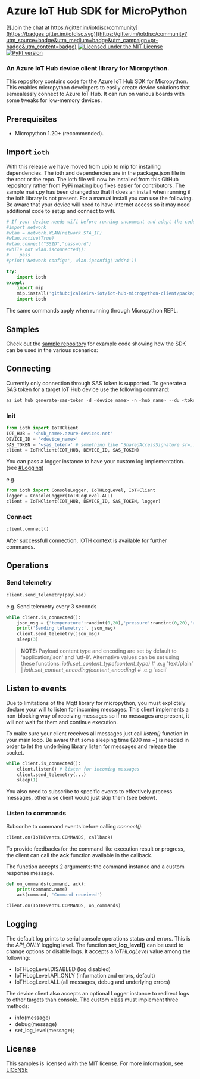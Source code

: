 # Azure IoT Hub SDK for MicroPython

[![Join the chat at https://gitter.im/iotdisc/community](https://badges.gitter.im/iotdisc.svg)](https://gitter.im/iotdisc/community?utm_source=badge&utm_medium=badge&utm_campaign=pr-badge&utm_content=badge)
[![Licensed under the MIT License](https://img.shields.io/badge/License-MIT-blue.svg)](https://github.com/iot-for-all/iotc-micropython-client/blob/master/LICENSE)
[![PyPI version](https://badge.fury.io/py/micropython-iotc.svg)](https://badge.fury.io/py/micropython-iotc)

### An Azure IoT Hub device client library for Micropython.
This repository contains code for the Azure IoT Hub SDK for Micropython. This enables micropython developers to easily create device solutions that semealessly connect to Azure IoT Hub.
It can run on various boards with some tweaks for low-memory devices.


## Prerequisites
+ Micropython 1.20+ (recommended).

## Import ``ioth``
With this release we have moved from upip to mip for installing dependencies.  The ioth and dependencies are in the package.json file in the root or the repo.  The ioth file will now be installed from this GitHub repository rather from PyPi making bug fixes easier for contributors.  The sample main.py has been changed so that it does an install when running if the ioth library is not present.  For a manual install you can use the following.  Be aware that your device will need to have internet access so it may need additional code to setup and connect to wifi.

```py
# If your device needs wifi before running uncomment and adapt the code below as necessary
#import network
#wlan = network.WLAN(network.STA_IF)
#wlan.active(True)
#wlan.connect("SSID","password")
#while not wlan.isconnected():
#    pass
#print('Network config:', wlan.ipconfig('addr4'))

try:
    import ioth
except:
    import mip
    mip.install('github:jcaldeira-iot/iot-hub-micropython-client/package.json')
    import ioth
```

The same commands apply when running through Micropython REPL.

## Samples
Check out the [sample repository](samples) for example code showing how the SDK can be used in the various scenarios:


## Connecting
Currently only connection through SAS token is supported. To generate a SAS token for a target IoT Hub device use the following command:
```py
az iot hub generate-sas-token -d <device_name> -n <hub_name> --du <token_expiry_time_in_sec>
```

### Init
```py
from ioth import IoTHClient
IOT_HUB = '<hub_name>.azure-devices.net'
DEVICE_ID = '<device_name>'
SAS_TOKEN = '<sas_token>' # something like "SharedAccessSignature sr=..."
client = IoTHClient(IOT_HUB, DEVICE_ID, SAS_TOKEN)
```

You can pass a logger instance to have your custom log implementation. (see [#Logging](#logging))

e.g.

```py
from ioth import ConsoleLogger, IoTHLogLevel, IoTHClient
logger = ConsoleLogger(IoTHLogLevel.ALL)
client = IoTHClient(IOT_HUB, DEVICE_ID, SAS_TOKEN, logger)
```

### Connect

```py
client.connect()
```
After successfull connection, IOTH context is available for further commands.

## Operations

### Send telemetry

```py
client.send_telemetry(payload)
```

e.g. Send telemetry every 3 seconds
```py
while client.is_connected():
    json_msg = {'temperature':randint(0,20),'pressure':randint(0,20),'acceleration':{'x':randint(0,20),'y':randint(0,20)}}
    print('Sending telemetry:', json_msg)
    client.send_telemetry(json_msg)
    sleep(3)
```

> **NOTE:** Payload content type and encoding are set by default to 'application/json' and 'utf-8'. Alternative values can be set using these functions:   _ioth.set_content_type(content_type)_ # .e.g 'text/plain'  |   _ioth.set_content_encoding(content_encoding)_ # .e.g 'ascii'

## Listen to events
Due to limitations of the Mqtt library for micropython, you must explictely declare your will to listen for incoming messages. This client implements a non-blocking way of receiving messages so if no messages are present, it will not wait for them and continue execution.

To make sure your client receives all messages just call _listen()_ function in your main loop. Be aware that some sleeping time (200 ms +) is needed in order to let the underlying library listen for messages and release the socket.

```py
while client.is_connected():
    client.listen() # listen for incoming messages
    client.send_telemetry(...)
    sleep(1)
```
You also need to subscribe to specific events to effectively process messages, otherwise client would just skip them (see below).

### Listen to commands
Subscribe to command events before calling _connect()_:
```py
client.on(IoTHEvents.COMMANDS, callback)
```
To provide feedbacks for the command like execution result or progress, the client can call the **ack** function available in the callback.

The function accepts 2 arguments: the command instance and a custom response message.
```py
def on_commands(command, ack):
    print(command.name)
    ack(command, 'Command received')

client.on(IoTHEvents.COMMANDS, on_commands)
```

## Logging

The default log prints to serial console operations status and errors.
This is the _API_ONLY_ logging level.
The function __set_log_level()__ can be used to change options or disable logs. It accepts a _IoTHLogLevel_ value among the following:

-  IoTHLogLevel.DISABLED (log disabled)
-  IoTHLogLevel.API_ONLY (information and errors, default)
-  IoTHLogLevel.ALL (all messages, debug and underlying errors)

The device client also accepts an optional Logger instance to redirect logs to other targets than console.
The custom class must implement three methods:

- info(message)
- debug(message)
- set_log_level(message);

## License
This samples is licensed with the MIT license. For more information, see [LICENSE](./LICENSE)
